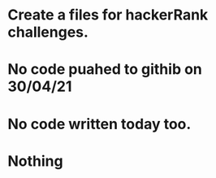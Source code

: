 # Create a files for hackerRank challenges.
# No code puahed to githib on 30/04/21
# No code written today too.
# Nothing